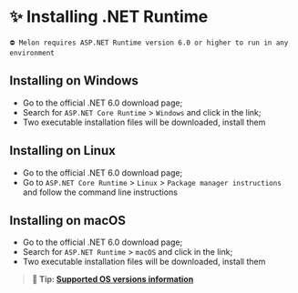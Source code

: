 # ✨ Installing .NET Runtime

```
⛔ Melon requires ASP.NET Runtime version 6.0 or higher to run in any environment
```

## Installing on Windows

- Go to the official .NET 6.0 download page;
- Search for `ASP.NET Core Runtime` > `Windows` and click in the link;
- Two executable installation files will be downloaded, install them

## Installing on Linux

- Go to the official .NET 6.0 download page;
- Go to `ASP.NET Core Runtime` > `Linux` > `Package manager instructions` and follow the command line instructions

## Installing on macOS

- Go to the official .NET 6.0 download page;
- Search for `ASP.NET Runtime` > `macOS` and click in the link;
- Two executable installation files will be downloaded, install them

> **🎯 Tip: [Supported OS versions information](https://github.com/dotnet/core/blob/main/release-notes/6.0/supported-os.md)**

